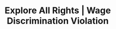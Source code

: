 ---
title: Explore All Rights | Wage Discrimination Violation
layout: entitlement
experience: "I am being harassed by my supervisor or co-worker."
right: equality-rights

entitlement:
  - header: You have the right to be treated equally.
  - description: You have the right to be treated equally regardless of your race, color, religion, national origin,  sex (including pregnancy, gender identity, and sexual orientation), age (40 or older), disability, or genetic information. You have the right to complain about discrimination, file a charge of discrimination, and participate in an employment discrimination investigation or lawsuit without being retaliated against. You have a right to  religious accommodations, or reasonable accommodations for your disability, unless doing so would impose an undue hardship on the operation of the employer's business.

actions:
  - { header: "File a charge or petition to protect yourself.", description: "You have a right to be treated equally, start by filing a charge or petition with the Equal Employment Opportunity Commission.", id: "eeoc-claim", cta: "File Now" }

---